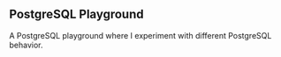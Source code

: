 ## PostgreSQL Playground

A PostgreSQL playground where I experiment with different PostgreSQL behavior.
